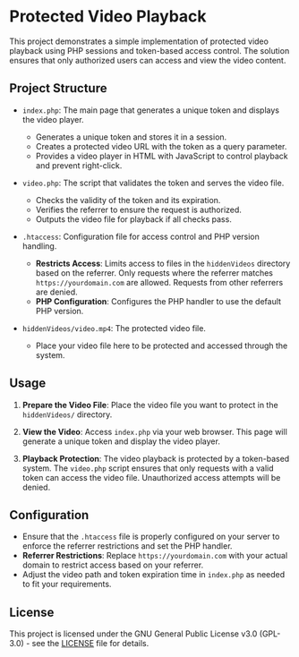 # Protected Video Playback

This project demonstrates a simple implementation of protected video playback using PHP sessions and token-based access control. The solution ensures that only authorized users can access and view the video content.

## Project Structure

- `index.php`: The main page that generates a unique token and displays the video player.
  - Generates a unique token and stores it in a session.
  - Creates a protected video URL with the token as a query parameter.
  - Provides a video player in HTML with JavaScript to control playback and prevent right-click.

- `video.php`: The script that validates the token and serves the video file.
  - Checks the validity of the token and its expiration.
  - Verifies the referrer to ensure the request is authorized.
  - Outputs the video file for playback if all checks pass.

- `.htaccess`: Configuration file for access control and PHP version handling.
  - **Restricts Access**: Limits access to files in the `hiddenVideos` directory based on the referrer. Only requests where the referrer matches `https://yourdomain.com` are allowed. Requests from other referrers are denied.
  - **PHP Configuration**: Configures the PHP handler to use the default PHP version.

- `hiddenVideos/video.mp4`: The protected video file.
  - Place your video file here to be protected and accessed through the system.

## Usage

1. **Prepare the Video File**: Place the video file you want to protect in the `hiddenVideos/` directory.

2. **View the Video**: Access `index.php` via your web browser. This page will generate a unique token and display the video player.

3. **Playback Protection**: The video playback is protected by a token-based system. The `video.php` script ensures that only requests with a valid token can access the video file. Unauthorized access attempts will be denied.

## Configuration

- Ensure that the `.htaccess` file is properly configured on your server to enforce the referrer restrictions and set the PHP handler.
- **Referrer Restrictions**: Replace `https://yourdomain.com` with your actual domain to restrict access based on your referrer.
- Adjust the video path and token expiration time in `index.php` as needed to fit your requirements.

## License

This project is licensed under the GNU General Public License v3.0 (GPL-3.0) - see the [LICENSE](LICENSE) file for details.